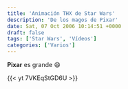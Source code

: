 ```yaml
---
title: 'Animación THX de Star Wars'
description: 'De los magos de Pixar'
date: Sat, 07 Oct 2006 10:14:51 +0000
draft: false
tags: ['Star Wars', 'Vídeos']
categories: ['Varios']
---
```


**Pixar** es grande :smile:

{{< yt 7VKEqStGD6U >}}